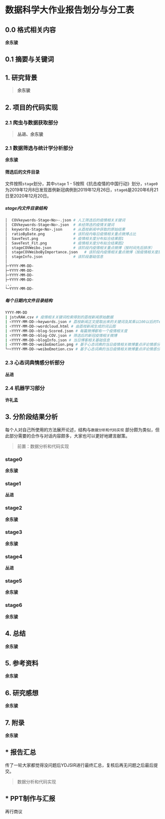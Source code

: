 # 数据科学大作业报告划分与分工表

## 0.0 格式相关内容

**余东骏**

## 0.1 摘要与关键词

## 1. 研究背景

> **余东骏**

## 2. 项目的代码实现

### 2.1 爬虫与数据获取部分

> **丛进、余东骏**

### 2.1 数据筛选与统计学分析部分

**余东骏**

#### 筛选后的文件目录

文件按照`stage`划分，其中`stage` 1 - 5按照《抗击疫情的中国行动》划分，`stage0`为2019年12月8日发现首例新冠病例到2019年12月26日，`stage6`是2020年6月21日至2020年12月20日。

##### stage内文件目录结构

```bash
│  COVkeywords-Stage<No>-.json # 人工筛选后的疫情相关关键词
│  COVkeywords-Stage<No>.json  # 未经筛选的疫情关键词
│  keywords-Stage<No>.json	   # 从荔枝新闻中获取的原始结果
│  ratioByDate.png			   # 该阶段内每日疫情相关重点微博占比
│  SaveTest.png				   # 疫情相关度分布拟合结果图1
│  SaveTest_Fit.png			   # 疫情相关度分布拟合结果图2
│  stageCOVWeibo.json		   # 该阶段内疫情相关重点微博（按时间先后排序）
│  stageCOVWeiboByImportance.json	# 该阶段内疫情相关重点微博（按疫情相关度排序）
│  stageInfo.json			   # 该阶段基础信息
│
├─YYYY-MM-DD-
├─YYYY-MM-DD-
├─YYYY-MM-DD-
├─YYYY-MM-DD-
...
└─YYYY-MM-DD-
```

##### 每个日期内文件目录结构

```bash
YYYY-MM-DD 
| jstvRAW.csv # 疫情相关关键词检索得到的荔枝新闻原始数据
| <YYYY-MM-DD->keywords.json # 荔枝新闻正文提取出来的关键词及其乘以100以后的TextRank权值
| <YYYY-MM-DD->wordcloud.html # 由荔枝新闻生成的词云图
| <YYYY-MM-DD->blog-Scored.json # 每篇微博都有一个疫情相关度
| <YYYY-MM-DD->blog-COV.json # 筛选后的新冠疫情相关微博
| <YYYY-MM-DD->blogInfo.json # 当日博客相关基础信息
| <YYYY-MM-DD->weiboEmotion.png # 基于心态词典的当日疫情相关微博重点评论情感分析生成的雷达图
└─<YYYY-MM-DD->weiboEmotion.csv # 基于心态词典的当日疫情相关微博重点评论情感分析原始数据
```



### 2.3 心态词典情感分析部分

**丛进**



### 2.4 机器学习部分

**许礼孟**



## 3. 分阶段结果分析

每个人对自己所使用的方法展开论述，结构与`数据分析和代码实现` 部分颇为类似，但此部分需要的合作与对话内容颇多，大家也可以更好地建言献策。

> 前置：数据分析和代码实现

### stage0

**余东骏**

### stage1

**丛进**

### stage2

**余东骏**

### stage3

**余东骏**

### stage4

**丛进**

### stage5

**余东骏**

### stage6

**余东骏**

## 4. 总结

**余东骏**

## 5. 参考资料

**余东骏**

## 6. 研究感想

**余东骏**

## 7. 附录

**余东骏**

## * 报告汇总

传了一轮大家都觉得没问题后YDJSIR进行最终汇总，复核后再无问题之后最后提交。

> 数据分析和代码实现

## * PPT制作与汇报

再行商议